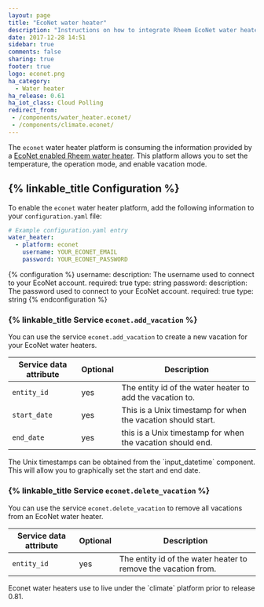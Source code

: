 ```yaml
---
layout: page
title: "EcoNet water heater"
description: "Instructions on how to integrate Rheem EcoNet water heaters into Home Assistant."
date: 2017-12-28 14:51
sidebar: true
comments: false
sharing: true
footer: true
logo: econet.png
ha_category:
  - Water heater
ha_release: 0.61
ha_iot_class: Cloud Polling
redirect_from:
 - /components/water_heater.econet/
 - /components/climate.econet/
---
```


The `econet` water heater platform is consuming the information provided by a [EcoNet enabled Rheem water heater](http://www.rheem.com/EcoNet/Home). This platform allows you to set the temperature, the operation mode, and enable vacation mode.

## {% linkable_title Configuration %}

To enable the `econet` water heater platform, add the following information to your `configuration.yaml` file:

```yaml
# Example configuration.yaml entry
water_heater:
  - platform: econet
    username: YOUR_ECONET_EMAIL
    password: YOUR_ECONET_PASSWORD
```

{% configuration %}
username:
  description: The username used to connect to your EcoNet account.
  required: true
  type: string
password:
  description: The password used to connect to your EcoNet account.
  required: true
  type: string
{% endconfiguration %}

### {% linkable_title Service `econet.add_vacation` %}

You can use the service `econet.add_vacation` to create a new vacation for your EcoNet water heaters.

| Service data attribute | Optional | Description |
| ---------------------- | -------- | ----------- |
| `entity_id` | yes | The entity id of the water heater to add the vacation to.
| `start_date` | yes | This is a Unix timestamp for when the vacation should start.
| `end_date` | yes | this is a Unix timestamp for when the vacation should end.

<p class='note'>
The Unix timestamps can be obtained from the `input_datetime` component. This will allow you to graphically set the start and end date.
</p>

### {% linkable_title Service `econet.delete_vacation` %}

You can use the service `econet.delete_vacation` to remove all vacations from an EcoNet water heater.

| Service data attribute | Optional | Description |
| ---------------------- | -------- | ----------- |
| `entity_id` | yes | The entity id of the water heater to remove the vacation from.

<p class='note'>
Econet water heaters use to live under the `climate` platform prior to release 0.81.
</p>
